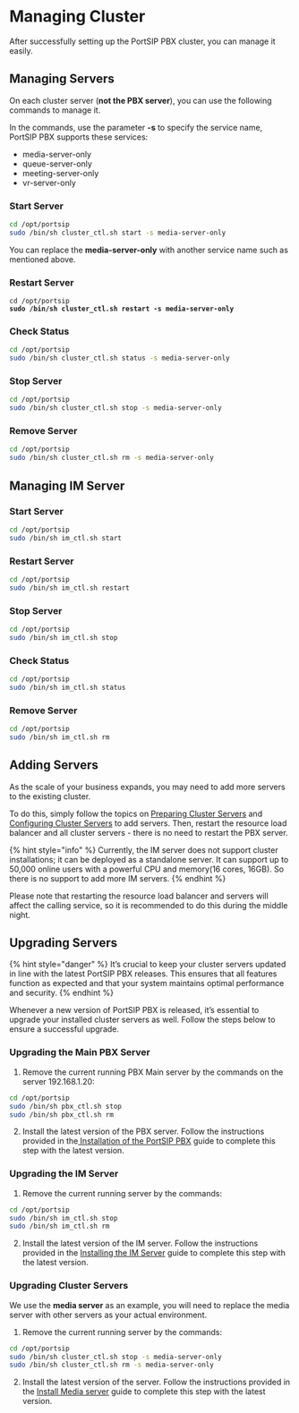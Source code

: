 # Managing Cluster

After successfully setting up the PortSIP PBX cluster, you can manage it easily.

## Managing Servers

On each cluster server (**not the PBX server**), you can use the following commands to manage it.

In the commands, use the parameter **-s** to specify the service name, PortSIP PBX supports these services:

* media-server-only
* queue-server-only
* meeting-server-only
* vr-server-only

### Start Server

```sh
cd /opt/portsip
sudo /bin/sh cluster_ctl.sh start -s media-server-only
```

You can replace the **media-server-only** with another service name such as mentioned above.

### Restart Server

<pre class="language-sh"><code class="lang-sh">cd /opt/portsip
<strong>sudo /bin/sh cluster_ctl.sh restart -s media-server-only
</strong></code></pre>

### Check Status

```sh
cd /opt/portsip
sudo /bin/sh cluster_ctl.sh status -s media-server-only
```

### Stop Server

```sh
cd /opt/portsip
sudo /bin/sh cluster_ctl.sh stop -s media-server-only
```

### Remove Server

```sh
cd /opt/portsip
sudo /bin/sh cluster_ctl.sh rm -s media-server-only
```

## Managing IM Server

### Start Server

```sh
cd /opt/portsip
sudo /bin/sh im_ctl.sh start
```

### Restart Server

```sh
cd /opt/portsip
sudo /bin/sh im_ctl.sh restart
```

### Stop Server

```sh
cd /opt/portsip
sudo /bin/sh im_ctl.sh stop
```

### Check Status

```sh
cd /opt/portsip
sudo /bin/sh im_ctl.sh status
```

### Remove Server

```sh
cd /opt/portsip
sudo /bin/sh im_ctl.sh rm
```

## Adding Servers

As the scale of your business expands, you may need to add more servers to the existing cluster.&#x20;

To do this, simply follow the topics on [Preparing Cluster Servers](preparing-cluster-servers.md) and [Configuring Cluster Servers](configuring-cluster-servers.md) to add servers. Then, restart the resource load balancer and all cluster servers - there is no need to restart the PBX server.&#x20;

{% hint style="info" %}
Currently, the IM server does not support cluster installations; it can be deployed as a standalone server. It can support up to 50,000 online users with a powerful CPU and memory(16 cores, 16GB). So there is no support to add more IM servers.
{% endhint %}

Please note that restarting the resource load balancer and servers will affect the calling service, so it is recommended to do this during the middle night.

## Upgrading Servers

{% hint style="danger" %}
It’s crucial to keep your cluster servers updated in line with the latest PortSIP PBX releases. This ensures that all features function as expected and that your system maintains optimal performance and security.
{% endhint %}

Whenever a new version of PortSIP PBX is released, it’s essential to upgrade your installed cluster servers as well. Follow the steps below to ensure a successful upgrade.

### Upgrading the Main PBX Server

1. Remove the current running PBX Main server by the commands on the server 192.168.1.20:

```sh
cd /opt/portsip
sudo /bin/sh pbx_ctl.sh stop
sudo /bin/sh pbx_ctl.sh rm
```

2. Install the latest version of the PBX server. Follow the instructions provided in the[ Installation of the PortSIP PBX](../portsip-pbx-administration-guide/portsip-pbx-beta-testing/installation-of-the-portsip-im-server.md) guide to complete this step with the latest version.

### Upgrading the IM Server

1. Remove the current running server by the commands:

```sh
cd /opt/portsip
sudo /bin/sh im_ctl.sh stop
sudo /bin/sh im_ctl.sh rm
```

2. Install the latest version of the IM server. Follow the instructions provided in the [Installing the IM Server](configuring-cluster-servers.md#installing-the-im-server) guide to complete this step with the latest version.

### Upgrading Cluster Servers

We use the **media server** as an example, you will need to replace the media server with other servers as your actual environment.

1. Remove the current running server by the commands:

```sh
cd /opt/portsip
sudo /bin/sh cluster_ctl.sh stop -s media-server-only
sudo /bin/sh cluster_ctl.sh rm -s media-server-only
```

2. Install the latest version of the server. Follow the instructions provided in the [Install Media server](../pbx-cluster/configuring-cluster-servers.md#install-media-server) guide to complete this step with the latest version.

